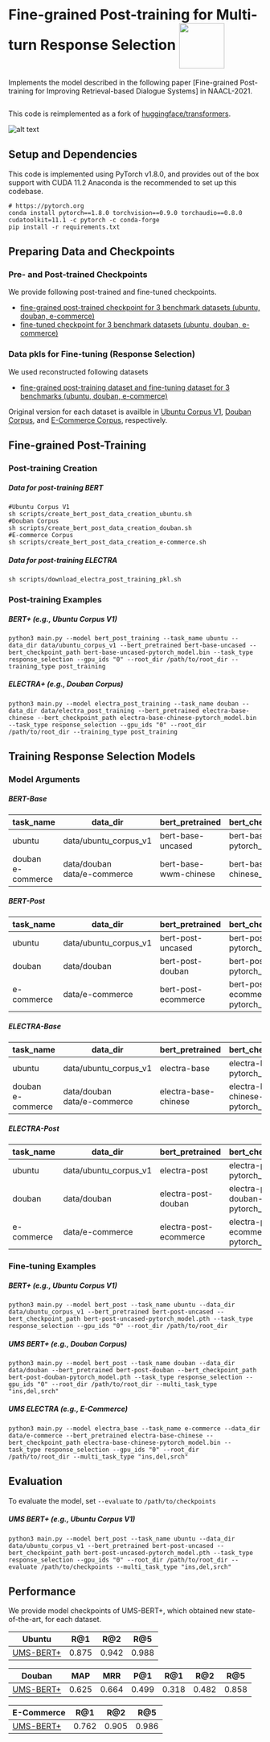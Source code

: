 Fine-grained Post-training for Multi-turn Response Selection <img src="https://pytorch.org/assets/images/logo-dark.svg" width = "90" align=center />
====================================

Implements the model described in the following paper [Fine-grained Post-training for Improving Retrieval-based Dialogue Systems] in NAACL-2021.

```
```
This code is reimplemented as a fork of [huggingface/transformers][2].

![alt text](ums_overview.png)

Setup and Dependencies
----------------------

This code is implemented using PyTorch v1.8.0, and provides out of the box support with CUDA 11.2
Anaconda is the recommended to set up this codebase.
```
# https://pytorch.org
conda install pytorch==1.8.0 torchvision==0.9.0 torchaudio==0.8.0 cudatoolkit=11.1 -c pytorch -c conda-forge
pip install -r requirements.txt
```


Preparing Data and Checkpoints
-------------

### Pre- and Post-trained Checkpoints

We provide following post-trained and fine-tuned checkpoints. 

- [fine-grained post-trained checkpoint for 3 benchmark datasets (ubuntu, douban, e-commerce)][3]
- [fine-tuned checkpoint for 3 benchmark datasets (ubuntu, douban, e-commerce)][4]


### Data pkls for Fine-tuning (Response Selection)
We used reconstructed following datasets
- [fine-grained post-training dataset and fine-tuning dataset for 3 benchmarks (ubuntu, douban, e-commerce)][5]


Original version for each dataset is availble in [Ubuntu Corpus V1][3], [Douban Corpus][4], and [E-Commerce Corpus][5], respectively.



Fine-grained Post-Training
--------

### Post-training Creation

##### Data for post-training BERT

```shell
#Ubuntu Corpus V1
sh scripts/create_bert_post_data_creation_ubuntu.sh
#Douban Corpus
sh scripts/create_bert_post_data_creation_douban.sh
#E-commerce Corpus
sh scripts/create_bert_post_data_creation_e-commerce.sh
```

##### Data for post-training ELECTRA 

```shell
sh scripts/download_electra_post_training_pkl.sh
```



### Post-training Examples

##### BERT+ (e.g., Ubuntu Corpus V1)

```shell
python3 main.py --model bert_post_training --task_name ubuntu --data_dir data/ubuntu_corpus_v1 --bert_pretrained bert-base-uncased --bert_checkpoint_path bert-base-uncased-pytorch_model.bin --task_type response_selection --gpu_ids "0" --root_dir /path/to/root_dir --training_type post_training
```

##### ELECTRA+ (e.g., Douban Corpus)

```shell
python3 main.py --model electra_post_training --task_name douban --data_dir data/electra_post_training --bert_pretrained electra-base-chinese --bert_checkpoint_path electra-base-chinese-pytorch_model.bin --task_type response_selection --gpu_ids "0" --root_dir /path/to/root_dir --training_type post_training
```



Training Response Selection Models
--------

### Model Arguments

##### BERT-Base

| task_name              | data_dir                         | bert_pretrained       | bert_checkpoint_path                |
| ---------------------- | -------------------------------- | --------------------- | ----------------------------------- |
| ubuntu                 | data/ubuntu_corpus_v1            | bert-base-uncased     | bert-base-uncased-pytorch_model.bin |
| douban<br />e-commerce | data/douban<br />data/e-commerce | bert-base-wwm-chinese | bert-base-wwm-chinese_model.bin     |

##### BERT-Post

| task_name  | data_dir              | bert_pretrained     | bert_checkpoint_path                  |
| ---------- | --------------------- | ------------------- | ------------------------------------- |
| ubuntu     | data/ubuntu_corpus_v1 | bert-post-uncased   | bert-post-uncased-pytorch_model.pth   |
| douban     | data/douban           | bert-post-douban    | bert-post-douban-pytorch_model.pth    |
| e-commerce | data/e-commerce       | bert-post-ecommerce | bert-post-ecommerce-pytorch_model.pth |

##### ELECTRA-Base

| task_name              | data_dir                         | bert_pretrained      | bert_checkpoint_path                   |
| ---------------------- | -------------------------------- | -------------------- | -------------------------------------- |
| ubuntu                 | data/ubuntu_corpus_v1            | electra-base         | electra-base-pytorch_model.bin         |
| douban<br />e-commerce | data/douban<br />data/e-commerce | electra-base-chinese | electra-base-chinese-pytorch_model.bin |

##### ELECTRA-Post

| task_name  | data_dir              | bert_pretrained        | bert_checkpoint_path                     |
| ---------- | --------------------- | ---------------------- | ---------------------------------------- |
| ubuntu     | data/ubuntu_corpus_v1 | electra-post           | electra-post-pytorch_model.pth           |
| douban     | data/douban           | electra-post-douban    | electra-post-douban-pytorch_model.pth    |
| e-commerce | data/e-commerce       | electra-post-ecommerce | electra-post-ecommerce-pytorch_model.pth |



### Fine-tuning Examples

##### BERT+ (e.g., Ubuntu Corpus V1)

```shell
python3 main.py --model bert_post --task_name ubuntu --data_dir data/ubuntu_corpus_v1 --bert_pretrained bert-post-uncased --bert_checkpoint_path bert-post-uncased-pytorch_model.pth --task_type response_selection --gpu_ids "0" --root_dir /path/to/root_dir
```

##### UMS BERT+ (e.g., Douban Corpus)

```shell
python3 main.py --model bert_post --task_name douban --data_dir data/douban --bert_pretrained bert-post-douban --bert_checkpoint_path bert-post-douban-pytorch_model.pth --task_type response_selection --gpu_ids "0" --root_dir /path/to/root_dir --multi_task_type "ins,del,srch"
```

##### UMS ELECTRA (e.g., E-Commerce)

```shell
python3 main.py --model electra_base --task_name e-commerce --data_dir data/e-commerce --bert_pretrained electra-base-chinese --bert_checkpoint_path electra-base-chinese-pytorch_model.bin --task_type response_selection --gpu_ids "0" --root_dir /path/to/root_dir --multi_task_type "ins,del,srch"
```

Evaluation
----------
To evaluate the model, set `--evaluate` to `/path/to/checkpoints` 

##### UMS BERT+ (e.g., Ubuntu Corpus V1)

```shell
python3 main.py --model bert_post --task_name ubuntu --data_dir data/ubuntu_corpus_v1 --bert_pretrained bert-post-uncased --bert_checkpoint_path bert-post-uncased-pytorch_model.pth --task_type response_selection --gpu_ids "0" --root_dir /path/to/root_dir --evaluate /path/to/checkpoints --multi_task_type "ins,del,srch"
```



Performance
----------

We provide model checkpoints of UMS-BERT+, which obtained new state-of-the-art, for each dataset.

| Ubuntu         | R@1   | R@2   | R@5   |
| -------------- | ----- | ----- | ----- |
| [UMS-BERT+][8] | 0.875 | 0.942 | 0.988 |

| Douban         | MAP   | MRR   | P@1   | R@1   | R@2   | R@5   |
| -------------- | ----- | ----- | ----- | ----- | ----- | ----- |
| [UMS-BERT+][9] | 0.625 | 0.664 | 0.499 | 0.318 | 0.482 | 0.858 |

| E-Commerce      | R@1   | R@2   | R@5   |
| --------------- | ----- | ----- | ----- |
| [UMS-BERT+][10] | 0.762 | 0.905 | 0.986 |



[1]: https://github.com/huggingface/transformers
[2]: https://github.com/taesunwhang/BERT-ResSel
[3]: https://drive.google.com/file/d/1-4E0eEjyp7n_F75TEh7OKrpYPK4GLNoE/view?usp=sharing
[4]: https://drive.google.com/file/d/1n2zigNDiIArWtsiV9iUQLwfSBgtNn7ws/view?usp=sharing
[5]: https://drive.google.com/file/d/16Rv8rSRneq7gfPRkpFZseNYfswuoqI4-/view?usp=sharing
[6]: https://github.com/ymcui/Chinese-BERT-wwm
[7]: https://github.com/ymcui/Chinese-ELECTRA
[8]:https://drive.google.com/file/d/14jxet4niR7o_kml8Wp77kFh24C9rVAPT/
[9]:https://drive.google.com/file/d/1kPd3HpAAkEACZDUs1WZ_vkNAXVvnnzq7/
[10]:https://drive.google.com/file/d/15k69AtGjwfB81_qP2K7xL2CdcgWvuz0I/
